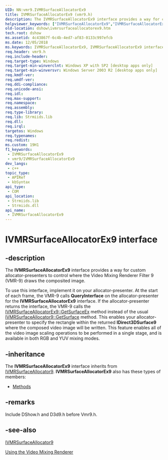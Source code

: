 ```yaml
---
UID: NN:vmr9.IVMRSurfaceAllocatorEx9
title: IVMRSurfaceAllocatorEx9 (vmr9.h)
description: The IVMRSurfaceAllocatorEx9 interface provides a way for custom allocator-presenters to control where the Video Mixing Renderer Filter 9 (VMR-9) draws the composited image.
helpviewer_keywords: ["IVMRSurfaceAllocatorEx9","IVMRSurfaceAllocatorEx9 interface [DirectShow]","IVMRSurfaceAllocatorEx9 interface [DirectShow]","described","IVMRSurfaceAllocatorEx9Interface","dshow.ivmrsurfaceallocatorex9","vmr9/IVMRSurfaceAllocatorEx9"]
old-location: dshow\ivmrsurfaceallocatorex9.htm
tech.root: dshow
ms.assetid: 4c43867f-6c4b-4ed7-af83-0133c997efcb
ms.date: 12/05/2018
ms.keywords: IVMRSurfaceAllocatorEx9, IVMRSurfaceAllocatorEx9 interface [DirectShow], IVMRSurfaceAllocatorEx9 interface [DirectShow],described, IVMRSurfaceAllocatorEx9Interface, dshow.ivmrsurfaceallocatorex9, vmr9/IVMRSurfaceAllocatorEx9
req.header: vmr9.h
req.include-header: 
req.target-type: Windows
req.target-min-winverclnt: Windows XP with SP2 [desktop apps only]
req.target-min-winversvr: Windows Server 2003 R2 [desktop apps only]
req.kmdf-ver: 
req.umdf-ver: 
req.ddi-compliance: 
req.unicode-ansi: 
req.idl: 
req.max-support: 
req.namespace: 
req.assembly: 
req.type-library: 
req.lib: Strmiids.lib
req.dll: 
req.irql: 
targetos: Windows
req.typenames: 
req.redist: 
ms.custom: 19H1
f1_keywords:
 - IVMRSurfaceAllocatorEx9
 - vmr9/IVMRSurfaceAllocatorEx9
dev_langs:
 - c++
topic_type:
 - APIRef
 - kbSyntax
api_type:
 - COM
api_location:
 - Strmiids.lib
 - Strmiids.dll
api_name:
 - IVMRSurfaceAllocatorEx9
---
```


# IVMRSurfaceAllocatorEx9 interface


## -description

The <b>IVMRSurfaceAllocatorEx9</b> interface provides a way for custom allocator-presenters to control where the Video Mixing Renderer Filter 9 (VMR-9) draws the composited image.



To use this interface, implement it on your allocator-presenter. At the start of each frame, the VMR-9 calls <b>QueryInterface</b> on the allocator-presenter for the <b>IVMRSurfaceAllocatorEx9</b> interface. If the allocator-presenter returns the interface, the VMR-9 calls the <a href="/windows/desktop/api/vmr9/nf-vmr9-ivmrsurfaceallocatorex9-getsurfaceex">IVMRSurfaceAllocatorEx9::GetSurfaceEx</a> method instead of the usual <a href="/windows/desktop/api/strmif/nf-strmif-ivmrsurface-getsurface">IVMRSurfaceAllocator9::GetSurface</a> method. This enables your allocator-presenter to specify the rectangle within the returned <b>IDirect3DSurface9</b> where the composed video image will be written. This feature enables all of the video image scaling operations to be performed in a single stage, and is available in both RGB and YUV mixing modes.

## -inheritance

The <b>IVMRSurfaceAllocatorEx9</b> interface inherits from <a href="/previous-versions/windows/desktop/api/vmr9/nn-vmr9-ivmrsurfaceallocator9">IVMRSurfaceAllocator9</a>. <b>IVMRSurfaceAllocatorEx9</b> also has these types of members:
<ul>
<li><a href="https://docs.microsoft.com/">Methods</a></li>
</ul>

## -remarks

Include DShow.h and D3d9.h before Vmr9.h.

## -see-also

<a href="/previous-versions/windows/desktop/api/vmr9/nn-vmr9-ivmrsurfaceallocator9">IVMRSurfaceAllocator9</a>



<a href="/windows/desktop/DirectShow/using-the-video-mixing-renderer">Using the Video Mixing Renderer</a>
